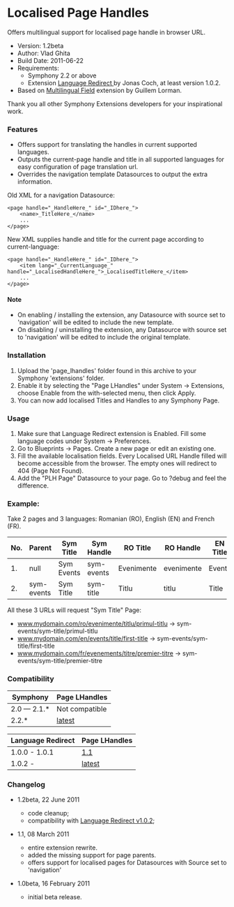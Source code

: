 Localised Page Handles
==============

Offers multilingual support for localised page handle in browser URL.

* Version: 1.2beta
* Author: Vlad Ghita
* Build Date: 2011-06-22
* Requirements:
	- Symphony 2.2 or above
	- Extension [Language Redirect ](https://github.com/klaftertief/language_redirect) by Jonas Coch, at least version 1.0.2.
* Based on [Multilingual Field](https://github.com/6ui11em/multilingual_field) extension by Guillem Lorman.

Thank you all other Symphony Extensions developers for your inspirational work.


### Features
* Offers support for translating the handles in current supported languages.
* Outputs the current-page handle and title in all supported languages for easy configuration of page translation url.
* Overrides the navigation template Datasources to output the extra information.

Old XML for a navigation Datasource:

    <page handle="_HandleHere_" id="_IDhere_">
	    <name>_TitleHere_</name>
	    ...
    </page>

New XML supplies handle and title for the current page according to current-language:

    <page handle="_HandleHere_" id="_IDhere_">
	    <item lang="_CurrentLanguage_" handle="_LocalisedHandleHere_">_LocalisedTitleHere_</item>
	    ...
    </page>

#### Note

* On enabling / installing the extension, any Datasource with source set to 'navigation' will be edited to include the new template.
* On disabling / uninstalling the extension, any Datasource with source set to 'navigation' will be edited to include the original template.



### Installation

1. Upload the 'page_lhandles' folder found in this archive to your Symphony 'extensions' folder.    
2. Enable it by selecting the "Page LHandles" under System -> Extensions, choose Enable from the with-selected menu, then click Apply.
3. You can now add localised Titles and Handles to any Symphony Page.



### Usage

1. Make sure that Language Redirect extension is Enabled. Fill some language codes under System -> Preferences.
2. Go to Blueprints -> Pages. Create a new page or edit an existing one.
3. Fill the available localisation fields. Every Localised URL Handle filled will become accessible from the browser. The empty ones will redirect to 404 (Page Not Found).
4. Add the "PLH Page" Datasource to your page. Go to ?debug and feel the difference.



### Example:

Take 2 pages and 3 languages: Romanian (RO), English (EN) and French (FR).

No. | Parent     | Sym Title  | Sym Handle | RO Title   | RO Handle  | EN Title | EN Handle | FR Title   | FR Handle  | Parameters
----|------------|------------|------------|------------|------------|----------|-----------|------------|------------|-----------
1.  | null       | Sym Events | sym-events | Evenimente | evenimente | Events   | events    | Evenements | evenements | null
2.  | sym-events | Sym Title  | sym-title  | Titlu      | titlu      | Title    | title     | Titre      | titre      | title

All these 3 URLs will request "Sym Title" Page:

- www.mydomain.com/ro/evenimente/titlu/primul-titlu     -> sym-events/sym-title/primul-titlu
- www.mydomain.com/en/events/title/first-title          -> sym-events/sym-title/first-title
- www.mydomain.com/fr/evenements/titre/premier-titre    -> sym-events/sym-title/premier-titre



### Compatibility

   Symphony | Page LHandles
------------|----------------
2.0 — 2.1.* | Not compatible
2.2.*       | [latest](https://vlad-ghita@github.com/vlad-ghita/page_lhandles.git)


Language Redirect | Page LHandles
------------------|----------------
    1.0.0 - 1.0.1 | [1.1](https://vlad-ghita@github.com/vlad-ghita/page_lhandles/tree/1.1)
    1.0.2 -       | [latest](https://vlad-ghita@github.com/vlad-ghita/page_lhandles.git)



### Changelog

* 1.2beta, 22 June 2011
    * code cleanup;
    * compatibility with [Language Redirect v1.0.2](https://github.com/klaftertief/language_redirect);

* 1.1, 08 March 2011
    * entire extension rewrite.
	* added the missing support for page parents.
	* offers support for localised pages for Datasources with Source set to 'navigation'

* 1.0beta, 16 February 2011
	* initial beta release.
